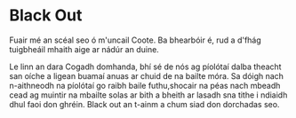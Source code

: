 # Black Out

Fuair mé an scéal seo ó m'uncail Coote. Ba bhearbóir é, rud a d'fhág tuigbheáil mhaith aige ar
nádúr an duine.

Le linn an dara Cogadh domhanda, bhí sé de nós ag píolótaí dalba theacht san oíche a ligean buamaí
anuas ar chuid de na bailte móra. Sa dóigh nach n-aithneodh na píolótaí go raibh baile futhu,shocair
na péas nach mbeadh cead ag muintir na mbailte solas ar bith a bheith ar lasadh sna tithe i ndiaidh dhul faoi
don ghréin. Black out an t-ainm a chum siad don dorchadas seo.

